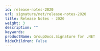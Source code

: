 ```yaml
---
id: release-notes-2020
url: signature/net/release-notes-2020
title: Release Notes - 2020
weight: 3
description: ""
keywords: 
productName: GroupDocs.Signature for .NET
hideChildren: False
---
```

